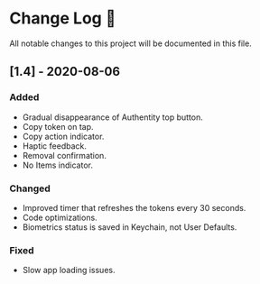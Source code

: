 # Change Log 
All notable changes to this project will be documented in this file.

## [1.4] - 2020-08-06
 
### Added

- Gradual disappearance of Authentity top button.
- Copy token on tap.
- Copy action indicator.
- Haptic feedback.
- Removal confirmation.
- No Items indicator.
 
### Changed
  
- Improved timer that refreshes the tokens every 30 seconds.
- Code optimizations.
- Biometrics status is saved in Keychain, not User Defaults.
 
### Fixed
 
 - Slow app loading issues.
